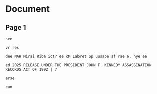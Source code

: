 # Document

## Page 1

```text
see

vr res

dee NAH Mirai Riba ict? ee cM Labret Sp uusabe sf rae 6, hye ee

ed 2025 RELEASE UNDER THE PRESIDENT JOHN F. KENNEDY ASSASSINATION RECORDS ACT OF 1992 | 7

arse

ean
```

